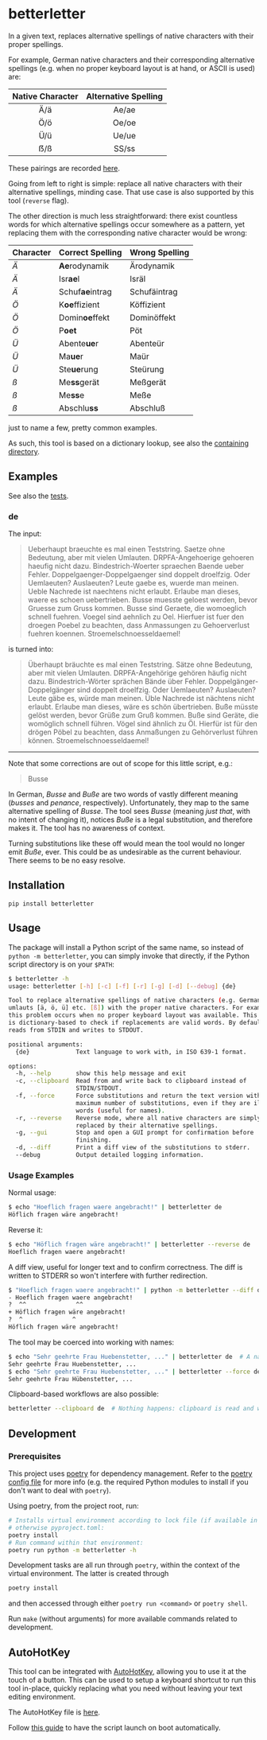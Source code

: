 # betterletter

In a given text, replaces alternative spellings of native characters with their proper spellings.

For example, German native characters and their corresponding alternative spellings (e.g. when no proper keyboard layout is at hand, or ASCII is used) are:

| Native Character | Alternative Spelling |
| :--------------: | :------------------: |
|       Ä/ä        |        Ae/ae         |
|       Ö/ö        |        Oe/oe         |
|       Ü/ü        |        Ue/ue         |
|       ẞ/ß        |        SS/ss         |

These pairings are recorded [here](https://github.com/alexpovel/betterletter/blob/master/betterletter/resources/languages.json).

Going from left to right is simple: replace all native characters with their alternative spellings, minding case.
That use case is also supported by this tool (`reverse` flag).

The other direction is much less straightforward: there exist countless words for which alternative spellings occur somewhere as a pattern, yet replacing them with the corresponding native character would be wrong:

| Character | Correct Spelling  | Wrong Spelling |
| --------- | ----------------- | -------------- |
| *Ä*       | **Ae**rodynamik   | Ärodynamik     |
| *Ä*       | Isr**ae**l        | Isräl          |
| *Ä*       | Schuf**ae**intrag | Schufäintrag   |
| *Ö*       | K**oe**ffizient   | Köffizient     |
| *Ö*       | Domin**oe**ffekt  | Dominöffekt    |
| *Ö*       | P**oet**          | Pöt            |
| *Ü*       | Abente**ue**r     | Abenteür       |
| *Ü*       | Ma**ue**r         | Maür           |
| *Ü*       | Ste**ue**rung     | Steürung       |
| *ß*       | Me**ss**gerät     | Meßgerät       |
| *ß*       | Me**ss**e         | Meße           |
| *ß*       | Abschlu**ss**     | Abschluß       |

just to name a few, pretty common examples.

As such, this tool is based on a dictionary lookup, see also the [containing directory](https://github.com/alexpovel/betterletter/blob/master/betterletter/resources/dicts/).

## Examples

See also the [tests](https://github.com/alexpovel/betterletter/blob/master/tests/).

### de

The input:

> Ueberhaupt braeuchte es mal einen Teststring.
> Saetze ohne Bedeutung, aber mit vielen Umlauten.
> DRPFA-Angehoerige gehoeren haeufig nicht dazu.
> Bindestrich-Woerter spraechen Baende ueber Fehler.
> Doppelgaenger-Doppelgaenger sind doppelt droelfzig.
> Oder Uemlaeuten? Auslaeuten? Leute gaebe es, wuerde man meinen.
> Ueble Nachrede ist naechtens nicht erlaubt.
> Erlaube man dieses, waere es schoen uebertrieben.
> Busse muesste geloest werden, bevor Gruesse zum Gruss kommen.
> Busse sind Geraete, die womoeglich schnell fuehren.
> Voegel sind aehnlich zu Oel.
> Hierfuer ist fuer den droegen Poebel zu beachten, dass Anmassungen zu Gehoerverlust fuehren koennen.
> Stroemelschnoesseldaemel!

is turned into:

> Überhaupt bräuchte es mal einen Teststring.
> Sätze ohne Bedeutung, aber mit vielen Umlauten.
> DRPFA-Angehörige gehören häufig nicht dazu.
> Bindestrich-Wörter sprächen Bände über Fehler.
> Doppelgänger-Doppelgänger sind doppelt droelfzig.
> Oder Uemlaeuten? Auslaeuten? Leute gäbe es, würde man meinen.
> Üble Nachrede ist nächtens nicht erlaubt.
> Erlaube man dieses, wäre es schön übertrieben.
> Buße müsste gelöst werden, bevor Grüße zum Gruß kommen.
> Buße sind Geräte, die womöglich schnell führen.
> Vögel sind ähnlich zu Öl.
> Hierfür ist für den drögen Pöbel zu beachten, dass Anmaßungen zu Gehörverlust führen können.
> Stroemelschnoesseldaemel!

---

Note that some corrections are out of scope for this little script, e.g.:

> Busse

In German, *Busse* and *Buße* are two words of vastly different meaning (*busses* and *penance*, respectively).
Unfortunately, they map to the same alternative spelling of *Busse*.
The tool sees *Busse* (meaning *just that*, with no intent of changing it), notices *Buße* is a legal substitution, and therefore makes it.
The tool has no awareness of context.

Turning substitutions like these off would mean the tool would no longer emit *Buße*, ever.
This could be as undesirable as the current behaviour.
There seems to be no easy resolve.

## Installation

```shell
pip install betterletter
```

## Usage

The package will install a Python script of the same name, so instead of `python -m betterletter`, you can simply invoke that directly, if the Python script directory is on your `$PATH`:

```bash
$ betterletter -h
usage: betterletter [-h] [-c] [-f] [-r] [-g] [-d] [--debug] {de}

Tool to replace alternative spellings of native characters (e.g. German
umlauts [ä, ö, ü] etc. [ß]) with the proper native characters. For example,
this problem occurs when no proper keyboard layout was available. This program
is dictionary-based to check if replacements are valid words. By default,
reads from STDIN and writes to STDOUT.

positional arguments:
  {de}             Text language to work with, in ISO 639-1 format.

options:
  -h, --help       show this help message and exit
  -c, --clipboard  Read from and write back to clipboard instead of
                   STDIN/STDOUT.
  -f, --force      Force substitutions and return the text version with the
                   maximum number of substitutions, even if they are illegal
                   words (useful for names).
  -r, --reverse    Reverse mode, where all native characters are simply
                   replaced by their alternative spellings.
  -g, --gui        Stop and open a GUI prompt for confirmation before
                   finishing.
  -d, --diff       Print a diff view of the substitutions to stderr.
  --debug          Output detailed logging information.
```

### Usage Examples

Normal usage:

```bash
$ echo "Hoeflich fragen waere angebracht!" | betterletter de
Höflich fragen wäre angebracht!
```

Reverse it:

```bash
$ echo "Höflich fragen wäre angebracht!" | betterletter --reverse de
Hoeflich fragen waere angebracht!
```

A diff view, useful for longer text and to confirm correctness.
The diff is written to STDERR so won't interfere with further redirection.

```bash
$ "Hoeflich fragen waere angebracht!" | python -m betterletter --diff de
- Hoeflich fragen waere angebracht!
?  ^^              ^^
+ Höflich fragen wäre angebracht!
?  ^              ^
Höflich fragen wäre angebracht!
```

The tool may be coerced into working with names:

```bash
$ echo "Sehr geehrte Frau Huebenstetter, ..." | betterletter de  # A name won't be in the dictionary
Sehr geehrte Frau Huebenstetter, ...
$ echo "Sehr geehrte Frau Huebenstetter, ..." | betterletter --force de
Sehr geehrte Frau Hübenstetter, ...
```

Clipboard-based workflows are also possible:

```bash
betterletter --clipboard de  # Nothing happens: clipboard is read and written to silently.
```

## Development

### Prerequisites

This project uses [poetry](https://python-poetry.org/) for dependency management.
Refer to the [poetry config file](https://github.com/alexpovel/betterletter/blob/master/pyproject.toml) for more info (e.g. the required Python modules to install if you don't want to deal with `poetry`).

Using poetry, from the project root, run:

```bash
# Installs virtual environment according to lock file (if available in repo),
# otherwise pyproject.toml:
poetry install
# Run command within that environment:
poetry run python -m betterletter -h
```

Development tasks are all run through `poetry`, within the context of the virtual environment.
The latter is created through

```bash
poetry install
```

and then accessed through either `poetry run <command>` or `poetry shell`.

Run `make` (without arguments) for more available commands related to development.

## AutoHotKey

This tool can be integrated with [AutoHotKey](https://www.autohotkey.com/), allowing you to use it at the touch of a button.
This can be used to setup a keyboard shortcut to run this tool in-place, quickly replacing what you need without leaving your text editing environment.

The AutoHotKey file is [here](https://github.com/alexpovel/betterletter/blob/master/betterletter.ahk).

Follow [this guide](https://www.autohotkey.com/docs/FAQ.htm#Startup) to have the script launch on boot automatically.
